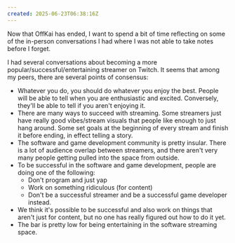 ```yaml
---
created: 2025-06-23T06:38:16Z
---
```


Now that OffKai has ended, I want to spend a bit of time reflecting on some of the in-person conversations I had where I was not able to take notes before I forget.

I had several conversations about becoming a more popular/successful/entertaining streamer on Twitch. It seems that among my peers, there are several points of consensus:

- Whatever you do, you should do whatever you enjoy the best. People will be able to tell when you are enthusiastic and excited. Conversely, they'll be able to tell if you aren't enjoying it.
- There are many ways to succeed with streaming. Some streamers just have really good vibes/stream visuals that people like enough to just hang around. Some set goals at the beginning of every stream and finish it before ending, in effect telling a story.
- The software and game development community is pretty insular. There is a lot of audience overlap between streamers, and there aren't very many people getting pulled into the space from outside.
- To be successful in the software and game development, people are doing one of the following:
	- Don't program and just yap
	- Work on something ridiculous (for content)
	- Don't be a successful streamer and be a successful game developer instead.
- We think it's possible to be successful and also work on things that aren't just for content, but no one has really figured out how to do it yet.
- The bar is pretty low for being entertaining in the software streaming space.
